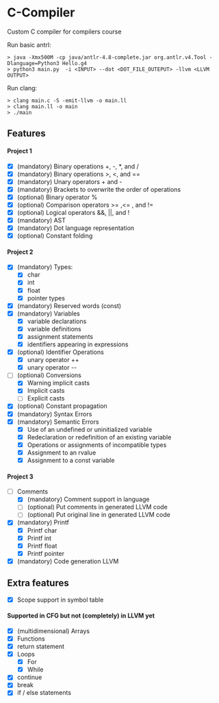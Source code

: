 # C-Compiler
Custom C compiler for compilers course

Run basic antrl: 

    > java -Xmx500M -cp java/antlr-4.8-complete.jar org.antlr.v4.Tool -Dlanguage=Python3 Hello.g4  
    > python3 main.py  -i <INPUT> --dot <DOT_FILE_OUTEPUT> -llvm <LLVM OUTPUT>
  
Run clang:
    
    > clang main.c -S -emit-llvm -o main.ll
    > clang main.ll -o main
    > ./main
    
## Features
#### Project 1
- [x] (mandatory) Binary operations +, -, *, and /
- [x] (mandatory) Binary operations >, <, and ==
- [x] (mandatory) Unary operators + and -
- [x] (mandatory) Brackets to overwrite the order of operations
- [x] (optional) Binary operator %
- [x] (optional) Comparison operators >= ,<= , and !=
- [x] (optional) Logical operators &&, ||, and !
- [x] (mandatory) AST
- [x] (mandatory) Dot language representation
- [x] (optional) Constant folding

#### Project 2
- [x] (mandatory) Types:
    - [x] char
    - [x] int
    - [x] float
    - [x] pointer types
- [x] (mandatory) Reserved words (const)
- [x] (mandatory) Variables
    - [x] variable declarations
    - [x] variable definitions
    - [x] assignment statements
    - [x] identifiers appearing in expressions
- [x] (optional) Identifier Operations 
    - [x] unary operator ++ 
    - [x] unary operator --
- [ ] (optional) Conversions
    - [x] Warning implicit casts
    - [x] Implicit casts
    - [ ] Explicit casts
- [x] (optional) Constant propagation
- [x] (mandatory) Syntax Errors
- [x] (mandatory) Semantic Errors
    - [x] Use of an undefined or uninitialized variable
    - [x] Redeclaration or redefinition of an existing variable
    - [x] Operations or assignments of incompatible types
    - [x] Assignment to an rvalue
    - [x] Assignment to a const variable

#### Project 3
- [ ] Comments
    - [x] (mandatory) Comment support in language
    - [ ] (optional) Put comments in generated LLVM code
    - [ ] (optional) Put original line in generated LLVM code
- [x] (mandatory) Printf
    - [x] Printf char
    - [x] Printf int
    - [x] Printf float
    - [x] Printf pointer
- [x] (mandatory) Code generation LLVM

## Extra features
- [x] Scope support in symbol table
#### Supported in CFG but not (completely) in LLVM yet
- [x] (multidimensional) Arrays
- [x] Functions
- [x] return statement
- [x] Loops
    - [x] For
    - [x] While
- [x] continue
- [x] break
- [x] if / else statements
